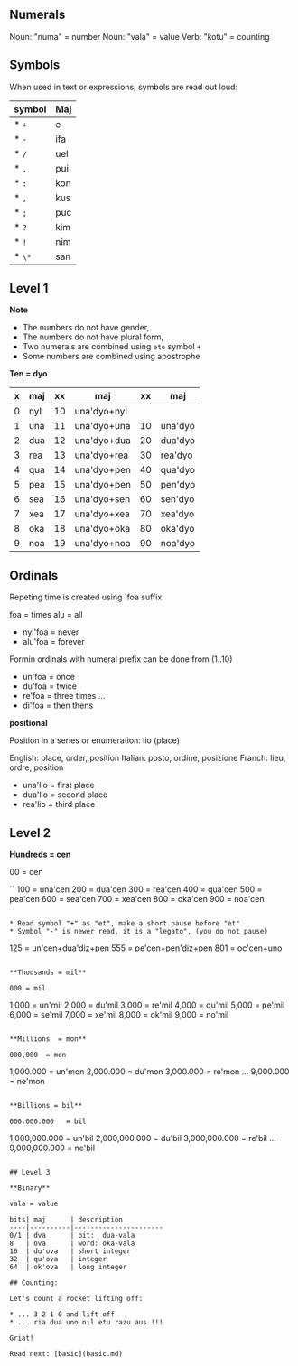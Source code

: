 ## Numerals 

Noun: "numa" = number
Noun: "vala" = value
Verb: "kotu" = counting

## Symbols

When used in text or expressions, symbols are read out loud:

symbol | Maj
-------|---------------------------
* `+`  | e
* `-`  | ifa
* `/`  | uel
* `.`  | pui
* `:`  | kon
* `,`  | kus
* `;`  | puc
* `?`  | kim
* `!`  | nim
* `\*` | san

## Level 1

**Note** 

* The numbers do not have gender,
* The numbers do not have plural form,
* Two numerals are combined using `eto` symbol `+`
* Some numbers are combined using apostrophe 

**Ten = dyo** 

x | maj  | xx | maj           | xx | maj     |
--|------|----|---------------|----|---------|
0 | nyl  | 10 | una'dyo+nyl   |    |         |
1 | una  | 11 | una'dyo+una   | 10 | una'dyo |
2 | dua  | 12 | una'dyo+dua   | 20 | dua'dyo |
3 | rea  | 13 | una'dyo+rea   | 30 | rea'dyo |
4 | qua  | 14 | una'dyo+pen   | 40 | qua'dyo |
5 | pea  | 15 | una'dyo+pen   | 50 | pen'dyo |
6 | sea  | 16 | una'dyo+sen   | 60 | sen'dyo |
7 | xea  | 17 | una'dyo+xea   | 70 | xea'dyo |
8 | oka  | 18 | una'dyo+oka   | 80 | oka'dyo |
9 | noa  | 19 | una'dyo+noa   | 90 | noa'dyo | 
           
## Ordinals
         
Repeting time is created using `foa suffix

foa  = times
alu   = all

* nyl'foa = never
* alu'foa = forever

Formin ordinals with numeral prefix can be done from (1..10)

* un'foa = once
* du'foa = twice
* re'foa = three times
...
* di'foa = then thens
          
**positional**

Position in a series or enumeration: lio (place)

English: place, order, position
Italian: posto, ordine, posizione
Franch:  lieu,  ordre, position

* una'lio = first place
* dua'lio = second place
* rea'lio = third place

## Level 2

**Hundreds = cen**

00 =  cen

``
 100 =  una'cen
 200 =  dua'cen
 300 =  rea'cen
 400 =  qua'cen
 500 =  pea'cen
 600 =  sea'cen
 700 =  xea'cen
 800 =  oka'cen
 900 =  noa'cen
```

* Read symbol "+" as "et", make a short pause before "et"
* Symbol "-" is newer read, it is a "legato", (you do not pause)

```
 125 = un'cen+dua'diz+pen
 555 = pe'cen+pen'diz+pen
 801 = oc'cen+uno
```

**Thousands = mil**

000 = mil

``` 
 1,000 = un'mil
 2,000 = du'mil
 3,000 = re'mil
 4,000 = qu'mil
 5,000 = pe'mil
 6,000 = se'mil
 7,000 = xe'mil
 8,000 = ok'mil
 9,000 = no'mil
```

**Millions  = mon**

000,000  = mon

```
1,000.000 = un'mon
2,000.000 = du'mon
3,000.000 = re'mon
...
9,000.000 = ne'mon
```

**Billions = bil**

000.000.000   = bil

```
1,000,000.000 = un'bil
2,000,000.000 = du'bil
3,000,000.000 = re'bil
...
9,000,000.000 = ne'bil
```

## Level 3

**Binary**

vala = value

bits| maj      | description
----|----------|----------------------
0/1 | dva      | bit:  dua-vala
8   | ova      | word: oka-vala
16  | du'ova   | short integer
32  | qu'ova   | integer
64  | ok'ova   | long integer

## Counting:

Let's count a rocket lifting off:

* ... 3 2 1 0 and lift off
* ... ria dua uno nil etu razu aus !!! 

Griat!

Read next: [basic](basic.md)